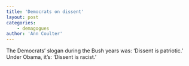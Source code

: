 ```yaml
---
title: 'Democrats on dissent'
layout: post
categories:
    - demagogues
author: 'Ann Coulter'
---
```


The Democrats’ slogan during the Bush years was: ‘Dissent is patriotic.’ Under Obama, it’s: ‘Dissent is racist.’